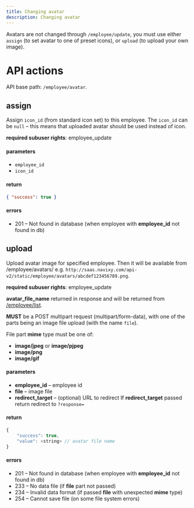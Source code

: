 ```yaml
---
title: Changing avatar
description: Changing avatar
---
```


Avatars are not changed through `/employee/update`, you must use either `assign` (to set avatar to one of preset icons),
or `upload` (to upload your own image). 

# API actions

API base path: `/employee/avatar`.

## assign

Assign `icon_id` (from standard icon set) to this employee. 
The `icon_id` can be `null` – this means that uploaded avatar should be used instead of icon.

**required subuser rights**: employee_update

#### parameters

*   `employee_id`
*   `icon_id`

#### return

```json
{ "success": true }
```
    

#### errors

*   201 – Not found in database (when employee with **employee_id** not found in db)


## upload

Upload avatar image for specified employee.
Then it will be available from /employee/avatars/
e.g. `http://saas.navixy.com/api-v2/static/employee/avatars/abcdef123456789.png`.

**required subuser rights**: employee_update

**avatar\_file\_name** returned in response and will be returned from [/employee/list](index.md#list).

**MUST** be a POST multipart request (multipart/form-data),
with one of the parts being an image file upload (with the name `file`).

File part **mime** type must be one of:

*   **image/jpeg** or **image/pjpeg**
*   **image/png**
*   **image/gif**

#### parameters

*   **employee_id** – employee id
*   **file** – image file
*   **redirect_target** – (optional) URL to redirect
    If **redirect_target** passed return redirect to `?response=`

#### return

```js
{
    "success": true,
    "value": <string> // avatar file name
}
```

#### errors

*   201 – Not found in database (when employee with **employee_id** not found in db)
*   233 – No data file (if **file** part not passed)
*   234 – Invalid data format (if passed **file** with unexpected **mime** type)
*   254 – Cannot save file (on some file system errors)
